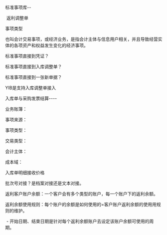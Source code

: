 标准事项库--

​		返利调整单

事项类型

也叫会计交易事项，或经济业务，是指会计主体与信息用户相关，并且导致经营实体的各项资产和权益发生变化的经济事项。



标准事项直接到凭证？

标准事项直接到入库调整单？

标准事项直接到一张新单据？



YIB是支持入库调整单接入



入库单与采购发票结算----





业务账簿：

事项来源：

事项类型：

交易类型：

会计主体：

成本域：

入库单明细接收价格



批次号对接？是档案对接还是文本对接。







返利客户账户余额：一个客户会有多个类型的账户，每一个账户下的返利余额。

返利余额使用规则：每个账户的余额是如何使用的=客户账户返利余额的使用用规则的维护。

​	-	开始日期、结束日期是针对每个返利余额账户去设定该账户余额可使用的周期。
